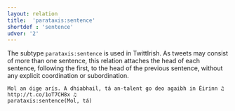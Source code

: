 ```yaml
---
layout: relation
title:  'parataxis:sentence'
shortdef : 'sentence'
udver: '2'
---
```


The subtype `parataxis:sentence` is used in TwittIrish. As tweets may consist of more than one sentence, this relation attaches the head of each sentence, following the first, to the head of the previous sentence, without any explicit coordination or subordination.

~~~ sdparse
Mol an óige arís. A dhiabhail, tá an-talent go deo agaibh in Éirinn ♫ http://t.co/1oT7CH8x ♫
parataxis:sentence(Mol, tá)
~~~
<!-- Interlanguage links updated Ne 5. května 2024, 18:21:46 CEST -->
